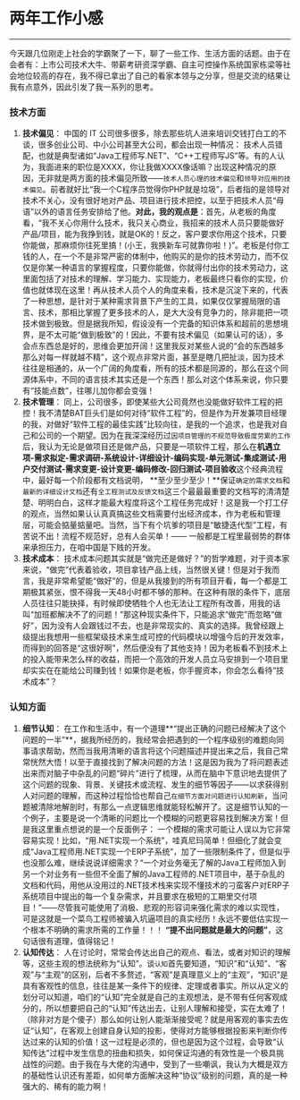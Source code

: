 # 两年工作小感

----
今天跟几位刚走上社会的学霸聚了一下，聊了一些工作、生活方面的话题。由于在会者有：上市公司技术大牛、带薪考研资深学霸、自主可控操作系统国家栋梁等社会地位较高的存在，我不得已拿出了自己的看家本领与之分享，但是交流的结果让我有点意外，因此引发了我一系列的思考。

### 技术方面
1. **技术偏见**： 中国的 IT 公司很多很多，除去那些坑人进来培训交钱打白工的不谈，很多创业公司、中小公司甚至大公司，都会出现一种情况： 技术人员错配，也就是典型诸如“Java工程师写.NET”、“C++工程师写JS”等。有的人认为，我面进来的职位是XXXX，你让我做XXXX像话嘛？出现这种情况的原因，无非就是两方面的技术偏见所致——`技术人员心理的技术偏见`和`领导对应用的技术偏见`。前者就好比“我一个C程序员觉得你PHP就是垃圾”，后者指的是领导对技术不关心，没有很好地对产品、项目进行技术把控，以至于把技术人员“母语”以外的语言任务安排给了他。**对此，我的观点是**：首先，从老板的角度看，“我不关心你用什么技术，我只关心商业，我招来的技术人员只要能做好产品/项目，能为我挣到钱，就是OK的！反之，客户要求你用这个技术，只要你能做，那麻烦你往死里搞！(小王，我换新车可就靠你啦！)”。老板是付你工钱的人，在一个不是非常严密的体制中，他购买的是你的技术劳动力，而不仅仅是你某一种语言的掌握程度，只要你能做，你就得付出你的技术劳动力，这里面包括了对技术的理解、学习能力、实现能力，老板最终只看你的实现，价值也就体现在这里！再从技术人员个人的角度来看，技术是沉淀下来的，代表了一种思想，是针对于某种需求背景下产生的工具，如果仅仅掌握局限的语言、技术，那相比掌握了更多技术的人，是大大没有竞争力的，除非能把一项技术做到极致。但是据我所知，假设没有一个完备的知识体系和超前的思想境界，是不太可能“做到极致”的！因此，不要有技术偏见（如果认可的话），多会点东西总是好的，思维会更加开阔！这里我反对某些人说的“会的东西越多那么对每一样就越不精”，这个观点非常片面，甚至是瞎几把扯淡，因为技术往往是相通的，从一个广阔的角度看，所有的技术都是同源的，那么在这个同源体系中，不同的语言技术其实还是一个东西！那么对这个体系来说，你只要有“技能点数”，往哪儿加你都会变强！
2. **技术管理**： 同上，公司很多，即使某些大公司竟然也没能做好软件工程的把控！我不清楚BAT巨头们是如何对待“软件工程”的，但是作为开发兼项目经理的我，对做好“软件工程的最佳实践”比较向往，是我的一个追求，也是我对自己和公司的一个期望。因为在我深深经历过`因项目管理的不规范导致极度劳累的工作`后，我认为无论是做项目还是做产品，只要是一项软件工程，那么在**机遇立项-需求拟定-需求调研-系统设计-详细设计-编码实现-单元测试-集成测试-用户交付测试-需求变更-设计变更-编码修改-回归测试-项目验收**这个经典流程中，最好每一个阶段都有文档说明， **至少至少至少！**保证`确定的需求文档`和`最新的详细设计文档`还有`全工程测试及反馈文档`这三个最最最重要的文档写的清清楚楚、明明白白，这样才能最大程度将这个工程任务完成好！这是我一个打工仔的观点，当然如果认认真真搞这些文档需要付出经济成本，作为老板和管理层，可能会掂量掂量吧。当然，当下有个坑爹的项目是“敏捷迭代型”工程，有苦说不出！流程不规范好，总有人会买单！—— 一般都是工程里最弱势的群体来承担压力，在咱中国是下贱的开发。
3. **技术成本**： 技术成本问题其实就是“做完还是做好？”的哲学难题，对于资本家来说，“做完”代表着验收，项目拿钱产品上线，当然很关键！但是对于我而言，我是非常希望能“做好”的，但是从我接到的所有项目开看，每一个都是工期极其紧张，恨不得我一天48小时都不够的那种。在这种有限的条件下，底层人员往往只能抉择，有时候即使牺牲个人也无法让工程所有改善，用我的话叫“加班都解决不了的问题！”那这种现实条件下，只能追求“做完”而忽略“做好”，因为没有人会跟钱过不去，也是非常现实的、真实的选择。我曾经跟上级提出我想用一些框架级技术来生成可控的代码模块以增强今后的开发效率，而得到的回答是“这很好啊”，然后便没有了其他支持！因为老板看不到技术上的投入能带来怎么样的收益，而把一个高效的开发人员立马安排到一个项目里却实实在在能给公司赚到钱！如果你是老板，你手握资本，你会怎么看待“技术成本”？

### 认知方面
1. **细节认知**： 在工作和生活中，有一个道理**“提出正确的问题已经解决了这个问题的一半”**，据我所经历的，我经常会把遇到的一个程序级别的难题向同事请求帮助，然而当我用清晰的语言将这个问题描述并提出来之后，我自己常常恍然大悟！以至于直接找到了解决问题的方法！这是因为我为了将问题表述出来而对脑子中杂乱的问题“碎片”进行了梳理，从而在脑中下意识地去提供了这个问题的现象、背景、关键技术或流程、发生的细节等因子——以求获得别人对问题的理解，而这种过程恰恰也帮自己`在细节方面对问题进行认知刷新`，当问题被清除地解剖时，有那么一点逻辑思维就能轻松解开了。这是细节认知的一个例子，主要是说一个清晰的问题比一个模糊的问题更容易找到解决方案！但是我这里重点想说的是一个反面例子： 一个模糊的需求可能让人误以为它非常容易实现！比如，“用.NET实现一个系统”，哇真尼玛简单！但细化了就会变成“Java工程师用.NET实现一个ERP子系统”，加了一些限制条件了，但是似乎也没那么难，继续说说详细需求？“一个对业务毫无了解的Java工程师加入到另一个对业务有一些但不全面了解的Java工程师的.NET项目中，基于杂乱的文档和代码，用他从没用过的.NET技术栈来实现不懂技术的刁蛮客户对ERP子系统项目中提出的每一个复杂需求，并且要求在极短的工期里交付项目！”——尽管我可能使用了消极、悲观的形容词来强化需求的难以实现性，可是这就是一个菜鸟工程师被骗入坑逼项目的真实经历！永远不要低估实现一个根本不明确的需求所需的工作量！！！ **“提不出问题就是最大的问题”**，这句话很有道理，值得铭记！
2. **认知传达**： 人在讨论时，常常会传达出自己的观点、看法，或者对知识的理解等，这些主观的想法统称为“认知”。谈`认知`首先要知道，“知识”和“认知”、“客观”与“主观”的区别，后者不多赘述，“客观”是真理意义上的“主观”，“知识”是具有客观性的信息，往往是某一条件下的规律、定理或者事实。所以从定义的划分可以知道，咱们的“认知”完全就是自己的主观想法，是不带有任何客观成分的，所以想要把自己的“认知”传达出去，让别人理解和接受，实在太难了！（除非对方是个傻子）那么如何让别人能渐渐接受呢？就是用客观的事实去佐证“认知”，在客观上创建自身认知的投影，使得对方能够根据投影来判断你传达过来的认知的价值！这一过程是必须的，但也是因为这个过程，会导致“认知传达”过程中发生信息的扭曲和损失，如何保证沟通的有效性是一个极具挑战性的问题。由于我在与大佬的沟通中，受到了一些嘲讽，我认为大概是双方的基础性认识还有差距，如何单方面解决这种“协议”级别的问题，真的是一种强大的、稀有的能力啊！




